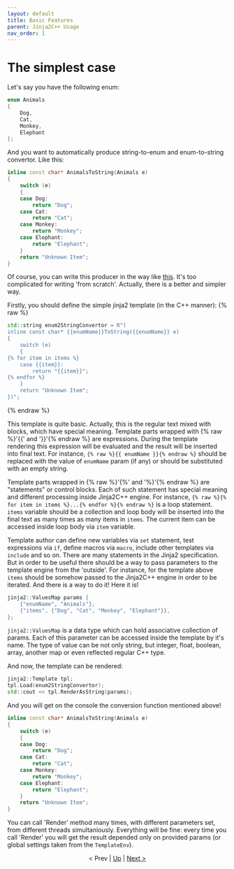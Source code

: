 ```yaml
---
layout: default
title: Basic Features
parent: Jinja2C++ Usage
nav_order: 1
---
```


# The simplest case

Let's say you have the following enum:

```c++
enum Animals
{
    Dog,
    Cat,
    Monkey,
    Elephant
};
```

And you want to automatically produce string-to-enum and enum-to-string convertor. Like this:

```c++
inline const char* AnimalsToString(Animals e)
{
    switch (e)
    {
    case Dog:
        return "Dog";
    case Cat:
        return "Cat";
    case Monkey:
        return "Monkey";
    case Elephant:
        return "Elephant";
    }
    return "Unknown Item";
}
```

Of course, you can write this producer in the way like [this](https://github.com/flexferrum/autoprogrammer/blob/87a9dc8ff61c7bdd30fede249757b71984e4b954/src/generators/enum2string_generator.cpp#L140). It's too complicated for writing 'from scratch'. Actually, there is a better and simpler way.

Firstly, you should define the simple jinja2 template (in the C++ manner):
{% raw %}
```c++
std::string enum2StringConvertor = R"(
inline const char* {{enumName}}ToString({{enumName}} e)
{
    switch (e)
    {
{% for item in items %}
    case {{item}}:
        return "{{item}}";
{% endfor %}
    }
    return "Unknown Item";
})";
```
{% endraw %}

This template is quite basic. Actually, this is the regular text mixed with blocks, which have special meaning. Template parts wrapped with {% raw %}'{{' and '}}'{% endraw %} are expressions. During the template rendering this expression will be evaluated and the result will be inserted into final text. For instance, `{% raw %}{{ enumName }}{% endraw %}` should be replaced with the value of `enumName` param (if any) or should be substituted with an empty string. 

Template parts wrapped in {% raw %}'{%' and '%}'{% endraw %} are "statements" or control blocks. Each of such statement has special meaning and different processing inside Jinja2C++ engine. For instance, `{% raw %}{% for item in items %}...{% endfor %}{% endraw %}` is a loop statement. `items` variable should be a collection and loop body will be inserted into the final text as many times as many items in `items`. The current item can be accessed inside loop body via `item` variable. 

Template author can define new variables via `set` statement, test expressions via `if`, define macros via `macro`, include other templates via `include` and so on. There are many statements in the Jinja2 specification. But in order to be useful there should be a way to pass parameters to the template engine from the 'outside'. For instance, for the template above `items` should be somehow passed to the Jinja2C++ engine in order to be iterated. And there is a way to do it! Here it is!

```c++
jinja2::ValuesMap params {
    {"enumName", "Animals"},
    {"items", {"Dog", "Cat", "Monkey", "Elephant"}},
};
```
`jinja2::ValuesMap` is a data type which can hold associative collection of params. Each of this parameter can be accessed inside the template by it's name. The type of value can be not only string, but integer, float, boolean, array, another map or even reflected regular C++ type.

And now, the template can be rendered:

```c++
jinja2::Template tpl;
tpl.Load(enum2StringConvertor);
std::cout << tpl.RenderAsString(params);
```
And you will get on the console the conversion function mentioned above!

```c++
inline const char* AnimalsToString(Animals e)
{
    switch (e)
    {
    case Dog:
        return "Dog";
    case Cat:
        return "Cat";
    case Monkey:
        return "Monkey";
    case Elephant:
        return "Elephant";
    }
    return "Unknown Item";
}
```

You can call 'Render' method many times, with different parameters set, from different threads simultaniously. Everything will be fine: every time you call 'Render' you will get the result depended only on provided params (or global settings taken from the `TemplateEnv`).

<p><div align="center">&lt; Prev | <a href="../usage.html">Up</a> | <a href="main_statements.html">Next &gt;</a></div></p>
